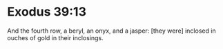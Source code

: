 # Exodus 39:13

And the fourth row, a beryl, an onyx, and a jasper: [they were] inclosed in ouches of gold in their inclosings.